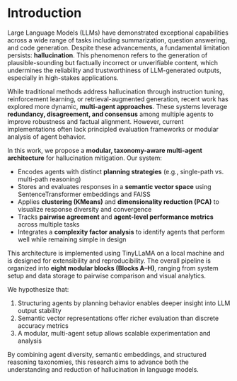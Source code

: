 # Introduction

Large Language Models (LLMs) have demonstrated exceptional capabilities across a wide range of tasks including summarization, question answering, and code generation. Despite these advancements, a fundamental limitation persists: **hallucination**. This phenomenon refers to the generation of plausible-sounding but factually incorrect or unverifiable content, which undermines the reliability and trustworthiness of LLM-generated outputs, especially in high-stakes applications.

While traditional methods address hallucination through instruction tuning, reinforcement learning, or retrieval-augmented generation, recent work has explored more dynamic, **multi-agent approaches**. These systems leverage **redundancy, disagreement, and consensus** among multiple agents to improve robustness and factual alignment. However, current implementations often lack principled evaluation frameworks or modular analysis of agent behavior.

In this work, we propose a **modular, taxonomy-aware multi-agent architecture** for hallucination mitigation. Our system:
- Encodes agents with distinct **planning strategies** (e.g., single-path vs. multi-path reasoning)
- Stores and evaluates responses in a **semantic vector space** using SentenceTransformer embeddings and FAISS
- Applies **clustering (KMeans)** and **dimensionality reduction (PCA)** to visualize response diversity and convergence
- Tracks **pairwise agreement** and **agent-level performance metrics** across multiple tasks
- Integrates a **complexity factor analysis** to identify agents that perform well while remaining simple in design

This architecture is implemented using TinyLLaMA on a local machine and is designed for extensibility and reproducibility. The overall pipeline is organized into **eight modular blocks (Blocks A–H)**, ranging from system setup and data storage to pairwise comparison and visual analytics.

We hypothesize that:
1. Structuring agents by planning behavior enables deeper insight into LLM output stability
2. Semantic vector representations offer richer evaluation than discrete accuracy metrics
3. A modular, multi-agent setup allows scalable experimentation and analysis

By combining agent diversity, semantic embeddings, and structured reasoning taxonomies, this research aims to advance both the understanding and reduction of hallucination in language models.


